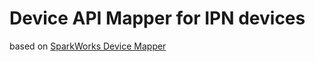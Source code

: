 # Device API Mapper for IPN devices

based on [SparkWorks Device Mapper](https://github.com/SparkWorksnet/device-mapper-template)

